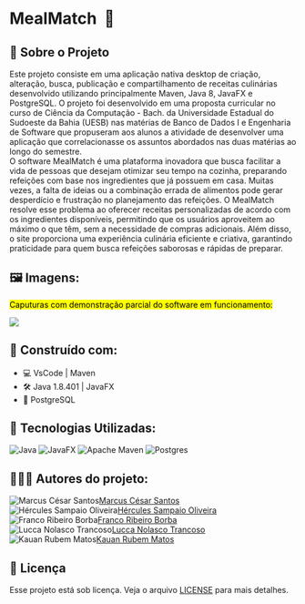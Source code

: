 # MealMatch  🍲

## 🔎 Sobre o Projeto

Este projeto consiste em uma aplicação nativa desktop de criação, alteração, busca, publicação e compartilhamento de receitas culinárias desenvolvido utilizando principalmente Maven, Java 8, JavaFX e PostgreSQL. O projeto foi desenvolvido em uma proposta curricular no curso de Ciência da Computação - Bach. da Universidade Estadual do Sudoeste da Bahia (UESB) nas matérias de Banco de Dados I e Engenharia de Software que propuseram aos alunos a atividade de desenvolver uma aplicação que correlacionasse os assuntos abordados nas duas matérias ao longo do semestre.<br>
O software MealMatch é uma plataforma inovadora que busca facilitar a vida de pessoas que desejam otimizar seu tempo na cozinha, preparando refeições com base nos ingredientes que já possuem em casa. Muitas vezes, a falta de ideias ou a combinação errada de alimentos pode gerar desperdício e frustração no planejamento das refeições. O MealMatch resolve esse problema ao oferecer receitas personalizadas de acordo com os ingredientes disponíveis, permitindo que os usuários aproveitem ao máximo o que têm, sem a necessidade de compras adicionais. Além disso, o site proporciona uma experiência culinária eficiente e criativa, garantindo praticidade para quem busca refeições saborosas e rápidas de preparar.


##

## 🖼️ Imagens:
<mark> Caputuras com demonstração parcial do software em funcionamento: <mark/><br>

<img src="https://github.com/MarcusCSPereira/MealMatch/tree/main/app/src/main/resources/images/demo1.png">

##

## 🔨 Construído com:

* 💻 VsCode | Maven 
* 🛠️ Java 1.8.401 | JavaFX
* 🎲 PostgreSQL

##

## 🧰 Tecnologias Utilizadas:


![Java](https://img.shields.io/badge/java-%23ED8B00.svg?style=for-the-badge&logo=openjdk&logoColor=white)
![JavaFX](https://img.shields.io/badge/javafx-%23FF0000.svg?style=for-the-badge&logo=javafx&logoColor=white)
![Apache Maven](https://img.shields.io/badge/Apache%20Maven-C71A36?style=for-the-badge&logo=Apache%20Maven&logoColor=white)
![Postgres](https://img.shields.io/badge/postgres-%23316192.svg?style=for-the-badge&logo=postgresql&logoColor=white)

## 👨🏽‍💻 Autores do projeto:
![Marcus César Santos](https://github.com/MarcusCSPereira.png?size=50)[Marcus César Santos](https://github.com/MarcusCSPereira)<br>
![Hércules Sampaio Oliveira](https://github.com/HerculesDraycon.png?size=50)[Hércules Sampaio Oliveira](https://github.com/HerculesDraycon)<br>
![Franco Ribeiro Borba](https://github.com/FrancoBorba.png?size=50)[Franco Ribeiro Borba](https://github.com/FrancoBorba)<br>
![Lucca Nolasco Trancoso](https://github.com/LuccaNolasco.png?size=50)[Lucca Nolasco Trancoso](https://github.com/LuccaNolasco)<br>
![Kauan Rubem Matos](https://github.com/kauanrubem.png?size=50)[Kauan Rubem Matos](https://github.com/kauanrubem)

## 📝 Licença

Esse projeto está sob licença. Veja o arquivo [LICENSE](https://github.com/MarcusCSPereira/MealMatch/blob/main/LICENSE) para mais detalhes.


